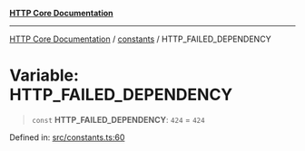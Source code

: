 [**HTTP Core Documentation**](../../README.md)

***

[HTTP Core Documentation](../../README.md) / [constants](../README.md) / HTTP\_FAILED\_DEPENDENCY

# Variable: HTTP\_FAILED\_DEPENDENCY

> `const` **HTTP\_FAILED\_DEPENDENCY**: `424` = `424`

Defined in: [src/constants.ts:60](https://github.com/stonemjs/http-core/blob/38177eda1505fdb30323b11ec31ef2a0f0840267/src/constants.ts#L60)
